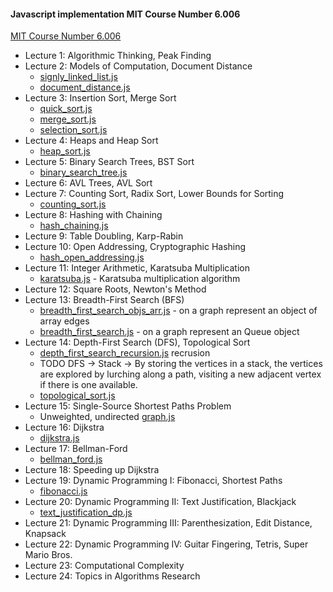 #### Javascript implementation MIT Course Number 6.006

[MIT Course Number 6.006](https://ocw.mit.edu/courses/electrical-engineering-and-computer-science/6-006-introduction-to-algorithms-fall-2011/lecture-videos/)



 - Lecture 1: Algorithmic Thinking, Peak Finding
 - Lecture 2: Models of Computation, Document Distance
    - [signly_linked_list.js](https://github.com/aldb/js_algorithms/blob/master/signly_linked_list.js)
    - [document_distance.js](https://github.com/aldb/js_algorithms/blob/master/document_distance.js)
 - Lecture 3: Insertion Sort, Merge Sort
    - [quick_sort.js](https://github.com/aldb/js_algorithms/blob/master/quick_sort.js)
    - [merge_sort.js](https://github.com/aldb/js_algorithms/blob/master/merge_sort.js)
    - [selection_sort.js](https://github.com/aldb/js_algorithms/blob/master/selection_sort.js)
 - Lecture 4: Heaps and Heap Sort
    - [heap_sort.js](https://github.com/aldb/js_algorithms/blob/master/heap_sort.js)
 - Lecture 5: Binary Search Trees, BST Sort
    - [binary_search_tree.js](https://github.com/aldb/js_algorithms/blob/master/binary_search_tree.js)
 - Lecture 6: AVL Trees, AVL Sort
 - Lecture 7: Counting Sort, Radix Sort, Lower Bounds for Sorting
     - [counting_sort.js](https://github.com/aldb/js_algorithms/blob/master/counting_sort.js)
 - Lecture 8: Hashing with Chaining
   - [hash_chaining.js](https://github.com/aldb/js_algorithms/blob/master/hash_chaining.js)
 - Lecture 9: Table Doubling, Karp-Rabin
 - Lecture 10: Open Addressing, Cryptographic Hashing
     - [hash_open_addressing.js](https://github.com/aldb/js_algorithms/blob/master/hash_open_addressing.js)
 - Lecture 11: Integer Arithmetic, Karatsuba Multiplication
   - [karatsuba.js](https://github.com/aldb/js_algorithms/blob/master/karatsuba.js) - Karatsuba multiplication algorithm
 - Lecture 12: Square Roots, Newton's Method
 - Lecture 13: Breadth-First Search (BFS)
   - [breadth_first_search_objs_arr.js](https://github.com/aldb/js_algorithms/blob/master/breadth_first_search_objs_arr.js) - on a graph represent an object of array edges
   - [breadth_first_search.js](https://github.com/aldb/js_algorithms/blob/master/breadth_first_search.js) - on a graph represent an Queue object
 - Lecture 14: Depth-First Search (DFS), Topological Sort
   - [depth_first_search_recursion.js](https://github.com/aldb/js_algorithms/blob/master/depth_first_search_recursion.js) recrusion
   - TODO DFS -> Stack -> By storing the vertices in a stack, the vertices are explored by lurching along a path, visiting a new adjacent vertex if there is one available.
   - [topological_sort.js](https://github.com/aldb/js_algorithms/blob/master/topological_sort.js)
 - Lecture 15: Single-Source Shortest Paths Problem
   - Unweighted, undirected [graph.js](https://github.com/aldb/js_algorithms/blob/master/graph.js)
 - Lecture 16: Dijkstra
     - [dijkstra.js](https://github.com/aldb/js_algorithms/blob/master/dijkstra.js)
 - Lecture 17: Bellman-Ford
     - [bellman_ford.js](https://github.com/aldb/js_algorithms/blob/master/bellman_ford.js)
 - Lecture 18: Speeding up Dijkstra
 - Lecture 19: Dynamic Programming I: Fibonacci, Shortest Paths
     - [fibonacci.js](https://github.com/aldb/js_algorithms/blob/master/fibonacci.js)
 - Lecture 20: Dynamic Programming II: Text Justification, Blackjack
      - [text_justification_dp.js](https://github.com/aldb/js_algorithms/blob/master/text_justification_dp.js)
 - Lecture 21: Dynamic Programming III: Parenthesization, Edit Distance, Knapsack
 - Lecture 22: Dynamic Programming IV: Guitar Fingering, Tetris, Super Mario Bros.
 - Lecture 23: Computational Complexity
 - Lecture 24: Topics in Algorithms Research

